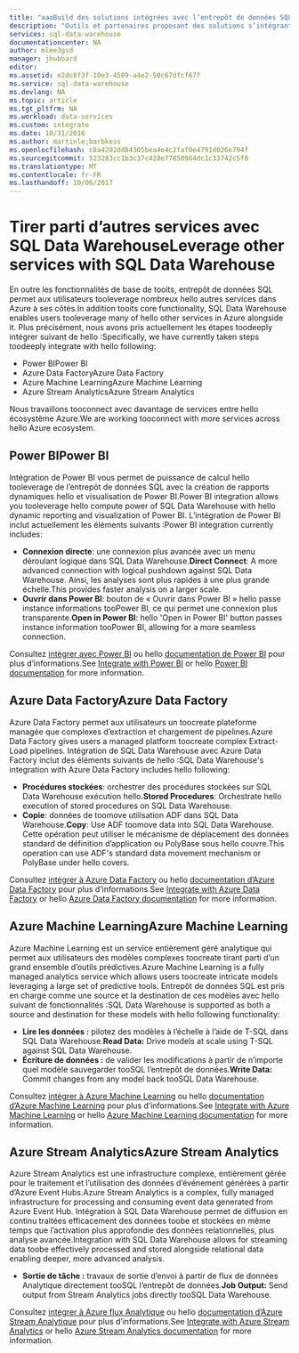 ```yaml
---
title: "aaaBuild des solutions intégrées avec l’entrepôt de données SQL | Documents Microsoft"
description: "Outils et partenaires proposant des solutions s’intégrant avec SQL Data Warehouse. "
services: sql-data-warehouse
documentationcenter: NA
author: mlee3gsd
manager: jhubbard
editor: 
ms.assetid: e2dc8f3f-10e3-4589-a4e2-50c67dfcf67f
ms.service: sql-data-warehouse
ms.devlang: NA
ms.topic: article
ms.tgt_pltfrm: NA
ms.workload: data-services
ms.custom: integrate
ms.date: 10/31/2016
ms.author: martinle;barbkess
ms.openlocfilehash: c8a4202dd84305bea4e4c2faf0e4791d026e794f
ms.sourcegitcommit: 523283cc1b3c37c428e77850964dc1c33742c5f0
ms.translationtype: MT
ms.contentlocale: fr-FR
ms.lasthandoff: 10/06/2017
---
```

# <a name="leverage-other-services-with-sql-data-warehouse"></a><span data-ttu-id="a3878-103">Tirer parti d’autres services avec SQL Data Warehouse</span><span class="sxs-lookup"><span data-stu-id="a3878-103">Leverage other services with SQL Data Warehouse</span></span>
<span data-ttu-id="a3878-104">En outre les fonctionnalités de base de tooits, entrepôt de données SQL permet aux utilisateurs tooleverage nombreux hello autres services dans Azure à ses côtés.</span><span class="sxs-lookup"><span data-stu-id="a3878-104">In addition tooits core functionality, SQL Data Warehouse enables users tooleverage many of hello other services in Azure alongside it.</span></span>  <span data-ttu-id="a3878-105">Plus précisément, nous avons pris actuellement les étapes toodeeply intégrer suivant de hello :</span><span class="sxs-lookup"><span data-stu-id="a3878-105">Specifically, we have currently taken steps toodeeply integrate with hello following:</span></span>

* <span data-ttu-id="a3878-106">Power BI</span><span class="sxs-lookup"><span data-stu-id="a3878-106">Power BI</span></span>
* <span data-ttu-id="a3878-107">Azure Data Factory</span><span class="sxs-lookup"><span data-stu-id="a3878-107">Azure Data Factory</span></span>
* <span data-ttu-id="a3878-108">Azure Machine Learning</span><span class="sxs-lookup"><span data-stu-id="a3878-108">Azure Machine Learning</span></span>
* <span data-ttu-id="a3878-109">Azure Stream Analytics</span><span class="sxs-lookup"><span data-stu-id="a3878-109">Azure Stream Analytics</span></span>

<span data-ttu-id="a3878-110">Nous travaillons tooconnect avec davantage de services entre hello écosystème Azure.</span><span class="sxs-lookup"><span data-stu-id="a3878-110">We are working tooconnect with more services across hello Azure ecosystem.</span></span>

## <a name="power-bi"></a><span data-ttu-id="a3878-111">Power BI</span><span class="sxs-lookup"><span data-stu-id="a3878-111">Power BI</span></span>
<span data-ttu-id="a3878-112">Intégration de Power BI vous permet de puissance de calcul hello tooleverage de l’entrepôt de données SQL avec la création de rapports dynamiques hello et visualisation de Power BI.</span><span class="sxs-lookup"><span data-stu-id="a3878-112">Power BI integration allows you tooleverage hello compute power of SQL Data Warehouse with hello dynamic reporting and visualization of Power BI.</span></span> <span data-ttu-id="a3878-113">L’intégration de Power BI inclut actuellement les éléments suivants :</span><span class="sxs-lookup"><span data-stu-id="a3878-113">Power BI integration currently includes:</span></span>

* <span data-ttu-id="a3878-114">**Connexion directe**: une connexion plus avancée avec un menu déroulant logique dans SQL Data Warehouse.</span><span class="sxs-lookup"><span data-stu-id="a3878-114">**Direct Connect**: A more advanced connection with logical pushdown against SQL Data Warehouse.</span></span>  <span data-ttu-id="a3878-115">Ainsi, les analyses sont plus rapides à une plus grande échelle.</span><span class="sxs-lookup"><span data-stu-id="a3878-115">This provides faster analysis on a larger scale.</span></span>
* <span data-ttu-id="a3878-116">**Ouvrir dans Power BI**: bouton de « Ouvrir dans Power BI » hello passe instance informations tooPower BI, ce qui permet une connexion plus transparente.</span><span class="sxs-lookup"><span data-stu-id="a3878-116">**Open in Power BI**: hello 'Open in Power BI' button passes instance information tooPower BI, allowing for a more seamless connection.</span></span>

<span data-ttu-id="a3878-117">Consultez [intégrer avec Power BI](sql-data-warehouse-integrate-power-bi.md) ou hello [documentation de Power BI](http://blogs.msdn.com/b/powerbi/archive/2015/06/24/exploring-azure-sql-data-warehouse-with-power-bi.aspx) pour plus d’informations.</span><span class="sxs-lookup"><span data-stu-id="a3878-117">See [Integrate with Power BI](sql-data-warehouse-integrate-power-bi.md) or hello [Power BI documentation](http://blogs.msdn.com/b/powerbi/archive/2015/06/24/exploring-azure-sql-data-warehouse-with-power-bi.aspx) for more information.</span></span>

## <a name="azure-data-factory"></a><span data-ttu-id="a3878-118">Azure Data Factory</span><span class="sxs-lookup"><span data-stu-id="a3878-118">Azure Data Factory</span></span>
<span data-ttu-id="a3878-119">Azure Data Factory permet aux utilisateurs un toocreate plateforme managée que complexes d’extraction et chargement de pipelines.</span><span class="sxs-lookup"><span data-stu-id="a3878-119">Azure Data Factory gives users a managed platform toocreate complex Extract-Load pipelines.</span></span>  <span data-ttu-id="a3878-120">Intégration de SQL Data Warehouse avec Azure Data Factory inclut des éléments suivants de hello :</span><span class="sxs-lookup"><span data-stu-id="a3878-120">SQL Data Warehouse's integration with Azure Data Factory includes hello following:</span></span>

* <span data-ttu-id="a3878-121">**Procédures stockées**: orchestrer des procédures stockées sur SQL Data Warehouse exécution hello.</span><span class="sxs-lookup"><span data-stu-id="a3878-121">**Stored Procedures**: Orchestrate hello execution of stored procedures on SQL Data Warehouse.</span></span>
* <span data-ttu-id="a3878-122">**Copie**: données de toomove utilisation ADF dans SQL Data Warehouse.</span><span class="sxs-lookup"><span data-stu-id="a3878-122">**Copy**: Use ADF toomove data into SQL Data Warehouse.</span></span>  <span data-ttu-id="a3878-123">Cette opération peut utiliser le mécanisme de déplacement des données standard de définition d’application ou PolyBase sous hello couvre.</span><span class="sxs-lookup"><span data-stu-id="a3878-123">This operation can use ADF's standard data movement mechanism or PolyBase under hello covers.</span></span> 

<span data-ttu-id="a3878-124">Consultez [intégrer à Azure Data Factory](sql-data-warehouse-integrate-azure-data-factory.md) ou hello [documentation d’Azure Data Factory](https://azure.microsoft.com/documentation/services/data-factory/) pour plus d’informations.</span><span class="sxs-lookup"><span data-stu-id="a3878-124">See [Integrate with Azure Data Factory](sql-data-warehouse-integrate-azure-data-factory.md) or hello [Azure Data Factory documentation](https://azure.microsoft.com/documentation/services/data-factory/) for more information.</span></span>

## <a name="azure-machine-learning"></a><span data-ttu-id="a3878-125">Azure Machine Learning</span><span class="sxs-lookup"><span data-stu-id="a3878-125">Azure Machine Learning</span></span>
<span data-ttu-id="a3878-126">Azure Machine Learning est un service entièrement géré analytique qui permet aux utilisateurs des modèles complexes toocreate tirant parti d’un grand ensemble d’outils prédictives.</span><span class="sxs-lookup"><span data-stu-id="a3878-126">Azure Machine Learning is a fully managed analytics service which allows users toocreate intricate models leveraging a large set of predictive tools.</span></span>  <span data-ttu-id="a3878-127">Entrepôt de données SQL est pris en charge comme une source et la destination de ces modèles avec hello suivant de fonctionnalités :</span><span class="sxs-lookup"><span data-stu-id="a3878-127">SQL Data Warehouse is supported as both a source and destination for these models with hello following functionality:</span></span>

* <span data-ttu-id="a3878-128">**Lire les données :** pilotez des modèles à l’échelle à l’aide de T-SQL dans SQL Data Warehouse.</span><span class="sxs-lookup"><span data-stu-id="a3878-128">**Read Data:** Drive models at scale using T-SQL against SQL Data Warehouse.</span></span>
* <span data-ttu-id="a3878-129">**Écriture de données :** de valider les modifications à partir de n’importe quel modèle sauvegarder tooSQL l’entrepôt de données.</span><span class="sxs-lookup"><span data-stu-id="a3878-129">**Write Data:** Commit changes from any model back tooSQL Data Warehouse.</span></span>

<span data-ttu-id="a3878-130">Consultez [intégrer à Azure Machine Learning](sql-data-warehouse-integrate-azure-machine-learning.md) ou hello [documentation d’Azure Machine Learning](https://azure.microsoft.com/services/machine-learning/) pour plus d’informations.</span><span class="sxs-lookup"><span data-stu-id="a3878-130">See [Integrate with Azure Machine Learning](sql-data-warehouse-integrate-azure-machine-learning.md) or hello [Azure Machine Learning documentation](https://azure.microsoft.com/services/machine-learning/) for more information.</span></span>

## <a name="azure-stream-analytics"></a><span data-ttu-id="a3878-131">Azure Stream Analytics</span><span class="sxs-lookup"><span data-stu-id="a3878-131">Azure Stream Analytics</span></span>
<span data-ttu-id="a3878-132">Azure Stream Analytics est une infrastructure complexe, entièrement gérée pour le traitement et l’utilisation des données d’événement générées à partir d’Azure Event Hubs.</span><span class="sxs-lookup"><span data-stu-id="a3878-132">Azure Stream Analytics is a complex, fully managed infrastructure for processing and consuming event data generated from Azure Event Hub.</span></span>  <span data-ttu-id="a3878-133">Intégration à SQL Data Warehouse permet de diffusion en continu traitées efficacement des données toobe et stockées en même temps que l’activation plus approfondie des données relationnelles, plus analyse avancée.</span><span class="sxs-lookup"><span data-stu-id="a3878-133">Integration with SQL Data Warehouse allows for streaming data toobe effectively processed and stored alongside relational data enabling deeper, more advanced analysis.</span></span>  

* <span data-ttu-id="a3878-134">**Sortie de tâche :** travaux de sortie d’envoi à partir de flux de données Analytique directement tooSQL l’entrepôt de données.</span><span class="sxs-lookup"><span data-stu-id="a3878-134">**Job Output:** Send output from Stream Analytics jobs directly tooSQL Data Warehouse.</span></span>

<span data-ttu-id="a3878-135">Consultez [intégrer à Azure flux Analytique](sql-data-warehouse-integrate-azure-stream-analytics.md) ou hello [documentation d’Azure Stream Analytique](https://azure.microsoft.com/documentation/services/stream-analytics/) pour plus d’informations.</span><span class="sxs-lookup"><span data-stu-id="a3878-135">See [Integrate with Azure Stream Analytics](sql-data-warehouse-integrate-azure-stream-analytics.md) or hello [Azure Stream Analytics documentation](https://azure.microsoft.com/documentation/services/stream-analytics/) for more information.</span></span>

<!--Image references-->

<!--Article references-->
[development overview]: sql-data-warehouse-overview-develop/

[Azure Data Factory]: sql-data-warehouse-integrate-azure-data-factory.md
[Azure Machine Learning]: sql-data-warehouse-integrate-azure-machine-learning.md
[Azure Stream Analytics]: sql-data-warehouse-integrate-azure-stream-analytics.md
[Power BI]: sql-data-warehouse-integrate-power-bi.md
[Partners]: sql-data-warehouse-partner-business-intelligence.md

<!--MSDN references-->

<!--Other Web references-->

